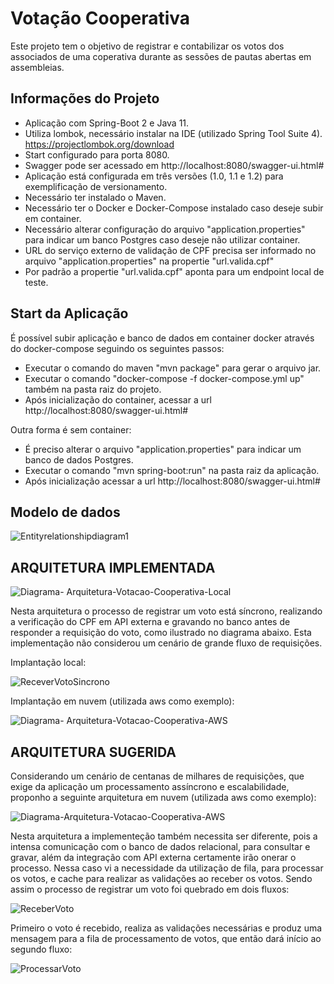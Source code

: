 # Votação Cooperativa #

Este projeto tem o objetivo de registrar e contabilizar os votos dos associados de uma coperativa durante as sessões de pautas abertas em assembleias.

## Informações do Projeto ##

* Aplicação com Spring-Boot 2 e Java 11.
* Utiliza lombok, necessário instalar na IDE (utilizado Spring Tool Suite 4). https://projectlombok.org/download
* Start configurado para porta 8080.
* Swagger pode ser acessado em http://localhost:8080/swagger-ui.html#
* Aplicação está configurada em três versões (1.0, 1.1 e 1.2) para exemplificação de versionamento.
* Necessário ter instalado o Maven.
* Necessário ter o Docker e Docker-Compose instalado caso deseje subir em container.
* Necessário alterar configuração do arquivo "application.properties" para indicar um banco Postgres caso deseje não utilizar container.
* URL do serviço externo de validação de CPF precisa ser informado no arquivo "application.properties" na propertie "url.valida.cpf"
* Por padrão a propertie "url.valida.cpf" aponta para um endpoint local de teste.

## Start da Aplicação ##

É possível subir aplicação e banco de dados em container docker através do docker-compose seguindo os seguintes passos:

* Executar o comando do maven "mvn package" para gerar o arquivo jar.
* Executar o comando "docker-compose -f docker-compose.yml up" também na pasta raiz do projeto.
* Após inicialização do container, acessar a url http://localhost:8080/swagger-ui.html#

Outra forma é sem container:

* É preciso alterar o arquivo "application.properties" para indicar um banco de dados Postgres.
* Executar o comando "mvn spring-boot:run" na pasta raiz da aplicação.
* Após inicialização acessar a url http://localhost:8080/swagger-ui.html#


## Modelo de dados ##

![Entityrelationshipdiagram1](https://user-images.githubusercontent.com/42699918/111929313-c59b1500-8a94-11eb-9f2b-a99ec3e73e7f.png)


## ARQUITETURA IMPLEMENTADA ##

![Diagrama- Arquitetura-Votacao-Cooperativa-Local](https://user-images.githubusercontent.com/42699918/210192286-a6071542-f7a4-4fc5-8996-2ce6f59c5c09.jpg)

Nesta arquitetura o processo de registrar um voto está síncrono, realizando a verificação do CPF em API externa e gravando no banco antes de responder a requisição do voto, como ilustrado no diagrama abaixo. Esta implementação não considerou um cenário de grande fluxo de requisições.

Implantação local:

![ReceverVotoSincrono](https://user-images.githubusercontent.com/42699918/210193135-ef298267-73b6-4732-aa87-01d723f0cfd8.jpg)

Implantação em nuvem (utilizada aws como exemplo):

![Diagrama- Arquitetura-Votacao-Cooperativa-AWS](https://user-images.githubusercontent.com/42699918/210231311-61acc2b1-fe0e-4dd2-b195-8e5cceca52b3.jpg)


## ARQUITETURA SUGERIDA ##

Considerando um cenário de centanas de milhares de requisições, que exige da aplicação um processamento assíncrono e escalabilidade, proponho a seguinte arquitetura em nuvem (utilizada aws como exemplo):

![Diagrama-Arquitetura-Votacao-Cooperativa-AWS](https://user-images.githubusercontent.com/42699918/210192718-ced6850a-92c4-46e4-8b14-f9bfedcc299a.jpg)

Nesta arquitetura a implementeção também necessita ser diferente, pois a intensa comunicação com o banco de dados relacional, para consultar e gravar, além da integração com API externa certamente irão onerar o processo. Nessa caso vi a necessidade da utilização de fila, para processar os votos, e cache para realizar as validações ao receber os votos. Sendo assim o processo de registrar um voto foi quebrado em dois fluxos:

![ReceberVoto](https://user-images.githubusercontent.com/42699918/210192972-4b6f9636-2de1-42bf-b3f3-625f630e366b.jpg)

Primeiro o voto é recebido, realiza as validações necessárias e produz uma mensagem para a fila de processamento de votos, que então dará início ao segundo fluxo:

![ProcessarVoto](https://user-images.githubusercontent.com/42699918/210193021-b47fd7df-c6e5-4bc0-ac35-72f36b9013e6.jpg)


